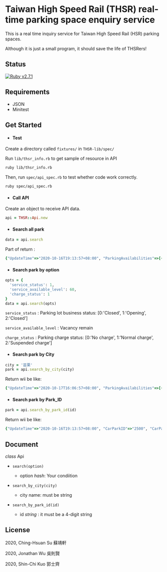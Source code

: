 # Taiwan High Speed Rail (THSR) real-time parking space enquiry service

This is a real time inquiry service for Taiwan High Speed Rail (HSR) parking spaces. 

Although it is just a small program, it should save the life of THSRers!

## Status

[![Ruby v2.7.1](https://img.shields.io/badge/Ruby-2.7.1-green)](https://www.ruby-lang.org/en/news/2020/03/31/ruby-2-7-1-released/)

## Requirements

* JSON
* Minitest

## Get Started

* #### Test 

Create a directory called `fixtures/` in `THSR-lib/spec/` 

Run `lib/thsr_info.rb` to get sample of resource in API

```bash
ruby lib/thsr_info.rb
```

Then, run `spec/api_spec.rb`  to test whether code work correctly.

```bash
ruby spec/api_spec.rb
```

* #### Call API

Create an object to receive API data.

```ruby
api = THSR::Api.new
```

* #### Search all park

```ruby
data = api.search
```


Part of return : 

```ruby
{"UpdateTime"=>"2020-10-16T19:13:57+08:00", "ParkingAvailabilities"=>[{"CarParkID"=>"2100", "CarParkName"=>"高鐵桃園站戶外短期停車場(P1)", "TotalSpaces"=>46, "AvailableSpaces"=>30, "ServiceStatus"=>1, "FullStatus"=>0, "ChargeStatus"=>1, "DataCollectTime"=>"2020-10-16T19:13:12+08:00"}, {"CarParkID"=>"2200", "CarParkName"=>"高鐵桃園站戶外短期停車場(P2)", "TotalSpaces"=>55, "AvailableSpaces"=>18, "ServiceStatus"=>1, "FullStatus"=>0, "ChargeStatus"=>1, "DataCollectTime"=>"2020-10-16T19:13:12+08:00"},...]}
```

* #### Search park by option

```ruby
opts = {
  'service_status': 1,
  'service_available_level': 60,
  'charge_status': 1
}
data = api.search(opts)
```

`service_status` : Parking lot business status: [0:'Closed', 1:'Opening', 2:'Closed']

`service_available_level` : Vacancy remain

`charge_status` : Parking charge status: [0:'No charge', 1:'Normal charge', 2:'Suspended charge']


* #### Search park by City

```ruby
city = '苗栗'
park = api.search_by_city(city)
```

Return wii be like:

```ruby
{"UpdateTime"=>"2020-10-17T16:06:57+08:00", "ParkingAvailabilities"=>[{"CarParkID"=>"2500", "CarParkName"=>"高鐵苗栗站戶外平面停車場(P1)", "TotalSpaces"=>449, "AvailableSpaces"=>290, "ServiceStatus"=>1, "FullStatus"=>0, "ChargeStatus"=>1, "DataCollectTime"=>"2020-10-17T16:06:12+08:00"}]}
```

* #### Search park by Park_ID

```ruby
park = api.search_by_park_id(id)
```

Return wii be like:

```ruby
{"UpdateTime"=>"2020-10-16T19:13:57+08:00", "CarParkID"=>"2500", "CarParkName"=>"高鐵苗栗站戶外平面停車場(P1)", "TotalSpaces"=>449, "AvailableSpaces"=>327, "ServiceStatus"=>1, "FullStatus"=>0, "ChargeStatus"=>1, "DataCollectTime"=>"2020-10-16T19:13:12+08:00"}
```

## Document

*class* Api

* `search(option)`
  * option *hash*: Your condiition

* `search_by_city(city)`
  * city name: must be string

* `search_by_park_id(id)`
  * id *string* : it must be a 4-digit string

## License

2020, Ching-Hsuan Su 蘇靖軒

2020, Jonathan Wu 吳則賢

2020, Shin-Chi Kuo 郭士齊